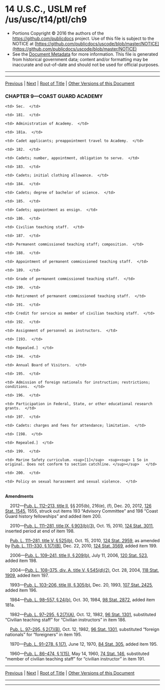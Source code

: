 ---
---

# 14 U.S.C., USLM ref /us/usc/t14/ptI/ch9

* Portions Copyright © 2016 the authors of the https://github.com/publicdocs project.
  Use of this file is subject to the NOTICE at [https://github.com/publicdocs/uscode/blob/master/NOTICE](https://github.com/publicdocs/uscode/blob/master/NOTICE)
* See the [Document Metadata](././../../../../..//README.md) for more information.
  This file is generated from historical government data; content and/or formatting may be inaccurate and out-of-date and should not be used for official purposes.

----------
----------

[Previous](./../../../../..//us/usc/t14/ptI/ch7/m__us_usc_t14_s153.md) | [Next](./../../../../..//us/usc/t14/ptI/ch9/m__us_usc_t14_s181.md) | [Root of Title](./../../../../../) | [Other Versions of this Document](https://publicdocs.github.io/go/links?ns=uslm&ref=%2Fus%2Fusc%2Ft14%2FptI%2Fch9)

### CHAPTER 9—COAST GUARD ACADEMY

<table>

  <tr>

    <td> Sec.  </td>

  </tr>

  <tr>

    <td> 181.  </td>

    <td> Administration of Academy.  </td>

  </tr>

  <tr>

    <td> 181a.  </td>

    <td> Cadet applicants; preappointment travel to Academy.  </td>

  </tr>

  <tr>

    <td> 182.  </td>

    <td> Cadets; number, appointment, obligation to serve.  </td>

  </tr>

  <tr>

    <td> 183.  </td>

    <td> Cadets; initial clothing allowance.  </td>

  </tr>

  <tr>

    <td> 184.  </td>

    <td> Cadets; degree of bachelor of science.  </td>

  </tr>

  <tr>

    <td> 185.  </td>

    <td> Cadets; appointment as ensign.  </td>

  </tr>

  <tr>

    <td> 186.  </td>

    <td> Civilian teaching staff.  </td>

  </tr>

  <tr>

    <td> 187.  </td>

    <td> Permanent commissioned teaching staff; composition.  </td>

  </tr>

  <tr>

    <td> 188.  </td>

    <td> Appointment of permanent commissioned teaching staff.  </td>

  </tr>

  <tr>

    <td> 189.  </td>

    <td> Grade of permanent commissioned teaching staff.  </td>

  </tr>

  <tr>

    <td> 190.  </td>

    <td> Retirement of permanent commissioned teaching staff.  </td>

  </tr>

  <tr>

    <td> 191.  </td>

    <td> Credit for service as member of civilian teaching staff.  </td>

  </tr>

  <tr>

    <td> 192.  </td>

    <td> Assignment of personnel as instructors.  </td>

  </tr>

  <tr>

    <td> [193.  </td>

    <td> Repealed.]  </td>

  </tr>

  <tr>

    <td> 194.  </td>

    <td> Annual Board of Visitors.  </td>

  </tr>

  <tr>

    <td> 195.  </td>

    <td> Admission of foreign nationals for instruction; restrictions; conditions.  </td>

  </tr>

  <tr>

    <td> 196.  </td>

    <td> Participation in Federal, State, or other educational research grants.  </td>

  </tr>

  <tr>

    <td> 197.  </td>

    <td> Cadets: charges and fees for attendance; limitation.  </td>

  </tr>

  <tr>

    <td> [198.  </td>

    <td> Repealed.]  </td>

  </tr>

  <tr>

    <td> 199.  </td>

    <td> Marine Safety curriculum. <sup>[1]</sup>  <sup><sup> 1 So in original. Does not conform to section catchline. </sup></sup>   </td>

  </tr>

  <tr>

    <td> 200.  </td>

    <td> Policy on sexual harassment and sexual violence.  </td>

  </tr>

</table>

 __Amendments__ 

    2012—[Pub. L. 112–213, title II][/us/pl/112/213], §§ 205(b), 216(e), (f), Dec. 20, 2012, [126 Stat. 1545][/us/stat/126/1545], 1555, struck out items 193 “Advisory Committee” and 198 “Coast Guard history fellowships” and added item 200.

    2010—[Pub. L. 111–281, title IX, § 903(b)(3)][/us/pl/111/281/s903/b/3], Oct. 15, 2010, [124 Stat. 3011][/us/stat/124/3011], inserted period at end of item 198.

    [Pub. L. 111–281, title V, § 525(b)][/us/pl/111/281/s525/b], Oct. 15, 2010, [124 Stat. 2959][/us/stat/124/2959], as amended by [Pub. L. 111–330, § 1(7)(B)][/us/pl/111/330/s1/7/B], Dec. 22, 2010, [124 Stat. 3569][/us/stat/124/3569], added item 199.

    2006—[Pub. L. 109–241, title II, § 209(b)][/us/pl/109/241/s209/b], July 11, 2006, [120 Stat. 523][/us/stat/120/523], added item 198.

    2004—[Pub. L. 108–375, div. A, title V, § 545(d)(2)][/us/pl/108/375/s545/d/2], Oct. 28, 2004, [118 Stat. 1909][/us/stat/118/1909], added item 197.

    1993—[Pub. L. 103–206, title III, § 305(b)][/us/pl/103/206/s305/b], Dec. 20, 1993, [107 Stat. 2425][/us/stat/107/2425], added item 196.

    1984—[Pub. L. 98–557, § 24(b)][/us/pl/98/557/s24/b], Oct. 30, 1984, [98 Stat. 2872][/us/stat/98/2872], added item 181a.

    1982—[Pub. L. 97–295, § 2(7)(A)][/us/pl/97/295/s2/7/A], Oct. 12, 1982, [96 Stat. 1301][/us/stat/96/1301], substituted “Civilian teaching staff” for “Civilian instructors” in item 186.

    [Pub. L. 97–295, § 2(7)(B)][/us/pl/97/295/s2/7/B], Oct. 12, 1982, [96 Stat. 1301][/us/stat/96/1301], substituted “foreign nationals” for “foreigners” in item 195.

    1970—[Pub. L. 91–278, § 1(7)][/us/pl/91/278/s1/7], June 12, 1970, [84 Stat. 305][/us/stat/84/305], added item 195.

    1960—[Pub. L. 86–474, § 1(15)][/us/pl/86/474/s1/15], May 14, 1960, [74 Stat. 146][/us/stat/74/146], substituted “member of civilian teaching staff” for “civilian instructor” in item 191.

----------

[Previous](./../../../../..//us/usc/t14/ptI/ch7/m__us_usc_t14_s153.md) | [Next](./../../../../..//us/usc/t14/ptI/ch9/m__us_usc_t14_s181.md) | [Root of Title](./../../../../../) | [Other Versions of this Document](https://publicdocs.github.io/go/links?ns=uslm&ref=%2Fus%2Fusc%2Ft14%2FptI%2Fch9)

----------
----------

[/us/pl/112/213]: https://publicdocs.github.io/go/links?ns=uslm&ref=%2Fus%2Fpl%2F112%2F213
[/us/stat/126/1545]: https://publicdocs.github.io/go/links?ns=uslm&ref=%2Fus%2Fstat%2F126%2F1545
[/us/pl/111/281/s903/b/3]: https://publicdocs.github.io/go/links?ns=uslm&ref=%2Fus%2Fpl%2F111%2F281%2Fs903%2Fb%2F3
[/us/stat/124/3011]: https://publicdocs.github.io/go/links?ns=uslm&ref=%2Fus%2Fstat%2F124%2F3011
[/us/pl/111/281/s525/b]: https://publicdocs.github.io/go/links?ns=uslm&ref=%2Fus%2Fpl%2F111%2F281%2Fs525%2Fb
[/us/stat/124/2959]: https://publicdocs.github.io/go/links?ns=uslm&ref=%2Fus%2Fstat%2F124%2F2959
[/us/pl/111/330/s1/7/B]: https://publicdocs.github.io/go/links?ns=uslm&ref=%2Fus%2Fpl%2F111%2F330%2Fs1%2F7%2FB
[/us/stat/124/3569]: https://publicdocs.github.io/go/links?ns=uslm&ref=%2Fus%2Fstat%2F124%2F3569
[/us/pl/109/241/s209/b]: https://publicdocs.github.io/go/links?ns=uslm&ref=%2Fus%2Fpl%2F109%2F241%2Fs209%2Fb
[/us/stat/120/523]: https://publicdocs.github.io/go/links?ns=uslm&ref=%2Fus%2Fstat%2F120%2F523
[/us/pl/108/375/s545/d/2]: https://publicdocs.github.io/go/links?ns=uslm&ref=%2Fus%2Fpl%2F108%2F375%2Fs545%2Fd%2F2
[/us/stat/118/1909]: https://publicdocs.github.io/go/links?ns=uslm&ref=%2Fus%2Fstat%2F118%2F1909
[/us/pl/103/206/s305/b]: https://publicdocs.github.io/go/links?ns=uslm&ref=%2Fus%2Fpl%2F103%2F206%2Fs305%2Fb
[/us/stat/107/2425]: https://publicdocs.github.io/go/links?ns=uslm&ref=%2Fus%2Fstat%2F107%2F2425
[/us/pl/98/557/s24/b]: https://publicdocs.github.io/go/links?ns=uslm&ref=%2Fus%2Fpl%2F98%2F557%2Fs24%2Fb
[/us/stat/98/2872]: https://publicdocs.github.io/go/links?ns=uslm&ref=%2Fus%2Fstat%2F98%2F2872
[/us/pl/97/295/s2/7/A]: https://publicdocs.github.io/go/links?ns=uslm&ref=%2Fus%2Fpl%2F97%2F295%2Fs2%2F7%2FA
[/us/stat/96/1301]: https://publicdocs.github.io/go/links?ns=uslm&ref=%2Fus%2Fstat%2F96%2F1301
[/us/pl/97/295/s2/7/B]: https://publicdocs.github.io/go/links?ns=uslm&ref=%2Fus%2Fpl%2F97%2F295%2Fs2%2F7%2FB
[/us/stat/96/1301]: https://publicdocs.github.io/go/links?ns=uslm&ref=%2Fus%2Fstat%2F96%2F1301
[/us/pl/91/278/s1/7]: https://publicdocs.github.io/go/links?ns=uslm&ref=%2Fus%2Fpl%2F91%2F278%2Fs1%2F7
[/us/stat/84/305]: https://publicdocs.github.io/go/links?ns=uslm&ref=%2Fus%2Fstat%2F84%2F305
[/us/pl/86/474/s1/15]: https://publicdocs.github.io/go/links?ns=uslm&ref=%2Fus%2Fpl%2F86%2F474%2Fs1%2F15
[/us/stat/74/146]: https://publicdocs.github.io/go/links?ns=uslm&ref=%2Fus%2Fstat%2F74%2F146


